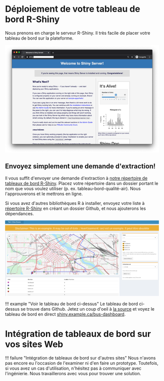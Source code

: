 # D&eacute;ploiement de votre tableau de bord R-Shiny

Nous prenons en charge le serveur R-Shiny. Il tr&egrave;s facile de placer votre tableau de bord sur la plateforme.

![Page d'accueil Shiny](../images/readme/shiny_ui.png)

## Envoyez simplement une demande d'extraction!

Il vous suffit d'envoyer une demande d'extraction &agrave; [notre r&eacute;pertoire de tableaux de bord R-Shiny](https://github.com/StatCan/R-dashboards). Placez votre r&eacute;pertoire dans un dossier portant le nom que vous voulez utiliser (p. ex. tableau-bord-qualit&eacute;-air). Nous l'approuverons et le mettrons en ligne.

Si vous avez d'autres biblioth&egrave;ques R &agrave; installer, envoyez votre liste &agrave; [r&eacute;pertoire R-Shiny](https://github.com/StatCan/shiny) en cr&eacute;ant un dossier Github, et nous ajouterons les d&eacute;pendances.
 
![Mod&egrave;le de tableau de bord](../images/example_shiny_dashboard.png)


!!! example "Voir le tableau de bord ci-dessus"
    Le tableau de bord ci-dessus se trouve dans Github. Jetez un coup d'oeil &agrave; 
    [la source](https://github.com/StatCan/R-dashboards/tree/master/bus-dashboard) et 
    voyez le tableau de bord en direct [shiny.example.ca/bus-dashboard](https://shiny.example.ca/bus-dashboard).
    

# Int&eacute;gration de tableaux de bord sur vos sites Web

!!! failure "Int&eacute;gration de tableaux de bord sur d'autres sites"
    Nous n'avons pas encore eu l'occasion de l'examiner ni d'en faire un prototype.
    Toutefois, si vous avez un cas d'utilisation, n'h&eacute;sitez pas &agrave; communiquer avec l'ing&eacute;nierie.
    Nous travaillerons avec vous pour trouver une solution.
